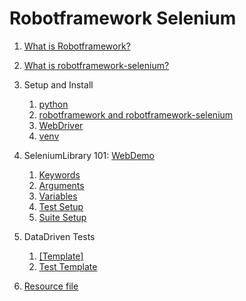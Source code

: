 # Robotframework Selenium

1. [What is Robotframework?](./robot-selenium-101/Robotframework-selenium-part-01.md#robotframework)
2. [What is robotframework-selenium?](./robot-selenium-101/Robotframework-selenium-part-01.md#robotframework-selenium)
3. Setup and Install
   1. [python](/setup/Install-python.md)
   2. [robotframework and robotframework-selenium](/setup/Install-robotframework-and-seleniumLibrary.md)
   3. [WebDriver](/setup/webdriver.md)
   4. [venv](/setup/Install-robotframework-and-seleniumLibrary-venv.md)
4. SeleniumLibrary 101: [WebDemo](https://dminer.in.th)

   1. [Keywords](./robot-selenium-101/Robotframework-selenium-part-02.md#keywords)
   2. [Arguments](./robot-selenium-101/Robotframework-selenium-part-02.md#keywords)
   3. [Variables](./robot-selenium-101/Robotframework-selenium-part-02.md#variables)
   4. [Test Setup](./robot-selenium-101/Robotframework-selenium-part-03.md#test-setuptest-teardown)
   5. [Suite Setup](./robot-selenium-101/Robotframework-selenium-part-03.md#suite-setupsuite-teardown)

5. DataDriven Tests
   1. [[Template]](./robot-selenium-101/Robotframework-selenium-part-03.md#1template)
   2. [Test Template](./robot-selenium-101/Robotframework-selenium-part-03.md#2test-template)
6. [Resource file](./robot-selenium-101/Robotframework-selenium-part-03.md#resources)